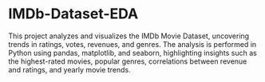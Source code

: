 # IMDb-Dataset-EDA
This project analyzes and visualizes the IMDb Movie Dataset, uncovering trends in ratings, votes, revenues, and genres. The analysis is performed in Python using pandas, matplotlib, and seaborn, highlighting insights such as the highest-rated movies, popular genres, correlations between revenue and ratings, and yearly movie trends.
